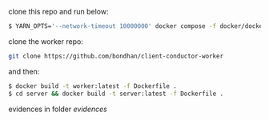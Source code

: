 clone this repo and run below:

```bash
$ YARN_OPTS='--network-timeout 10000000' docker compose -f docker/docker-compose-redis-os-test.yaml up --build --force-recreate -d
```

clone the worker repo:

```bash
git clone https://github.com/bondhan/client-conductor-worker
```
and then:

```bash
$ docker build -t worker:latest -f Dockerfile .
$ cd server && docker build -t server:latest -f Dockerfile .
```

evidences in folder _evidences_